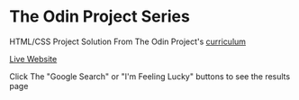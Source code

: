 # The Odin Project Series

HTML/CSS Project Solution From The Odin Project's [curriculum](http://www.theodinproject.com/courses/web-development-101/lessons/html-css)

[Live Website](https://jeremy-ebinum.github.io/top-google-homepage/)

Click The "Google Search" or "I'm Feeling Lucky" buttons to see the results page
